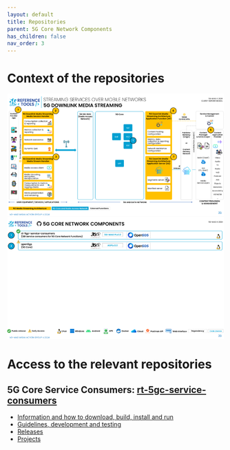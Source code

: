 ```yaml
---
layout: default
title: Repositories
parent: 5G Core Network Components
has_children: false
nav_order: 3
---
```

# Context of the repositories

<img src="../../assets/images/projects/5gc_diagram.png">

<img src="../../assets/images/projects/5gc_repos.png">

# Access to the relevant repositories

## 5G Core Service Consumers: [rt-5gc-service-consumers](https://github.com/5G-MAG/rt-5gc-service-consumers)
* [Information and how to download, build, install and run](https://github.com/5G-MAG/rt-5gc-service-consumers#readme)
* [Guidelines, development and testing](https://github.com/5G-MAG/rt-5gc-service-consumers/wiki)
* [Releases](https://github.com/5G-MAG/rt-5gc-service-consumers/releases)
* [Projects](https://github.com/5G-MAG/rt-5gc-service-consumers/projects?query=is%3Aopen)
